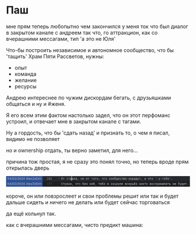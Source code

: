 # Паш

мне прям теперь любопытно чем закончился 
у меня ток что был диалог в закрытом канале с андреем
так что, го аттракцион, как со вчерашними мессагами, тип 'а это не Юля'

Что-бы построить независимое и автономное сообщество, что бы 'тащить' Храм Пяти Рассветов, нужны:
 - опыт
 - команда
 - желание
 - ресурсы

Андрею интереснее по чужим дискордам бегать, с друзьяшками общаться и ну и #женя.

Я его всем этим фактом настолько задел, что он этот перфоманс устроил, и отвечает мне в закрытом канале с тагами.

Ну а гордость, что бы 'сдать назад' и признать то, о чем я писал, видимо не позволяет

но и ownership отдать, ты верно заметил, для него...

причина тож простая, я не сразу это понял точно, но теперь вроде прям открылась дверь

<div align="center">

![img.png](../../../images/assets/nims-img.png)

</div>

короче, он или повзрослеет и свои проблемы решит
или так и будет дальше сидеть и ничего не делать
или будет сейчас торговаться

да ещё кольнул так.

как с вчерашними мессагами, чисто предикт машина:

